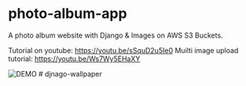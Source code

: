 # photo-album-app
A photo album website with Django &amp;  Images on AWS S3 Buckets.

Tutorial on youtube: https://youtu.be/sSquD2u5Ie0
Muilti image upload tutorial: https://youtu.be/Ws7Wy5EHaXY

![DEMO](../master/static/images/demo.jpg)
#   d j n a g o - w a l l p a p e r  
 
